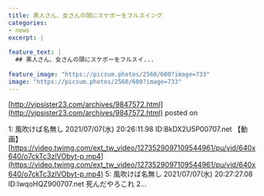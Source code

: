 ```yaml
---
title: 黒人さん、女さんの頭にスケボーをフルスイング
categories:
- news
excerpt: |
  
feature_text: |
  ## 黒人さん、女さんの頭にスケボーをフルスイ...
  
feature_image: "https://picsum.photos/2560/600?image=733"
image: "https://picsum.photos/2560/600?image=733"
---
```


[http://vipsister23.com/archives/9847572.html](http://vipsister23.com/archives/9847572.html)
posted on 

<!--more-->

1: 風吹けば名無し 2021/07/07(水) 20:26:11.98 ID:BkDX2U5P00707.net 【動画】[https://video.twimg.com/ext_tw_video/1273529097109544961/pu/vid/640x640/o7ckTc3zlVObyt-p.mp4](https://video.twimg.com/ext_tw_video/1273529097109544961/pu/vid/640x640/o7ckTc3zlVObyt-p.mp4) 5: 風吹けば名無し 2021/07/07(水) 20:27:27.08 ID:IwqoHQZ900707.net 死んだやろこれ 2...
